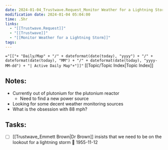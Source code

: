 ```yaml
---
date: 2024-01-04_Trustwave.Request_Monitor Weather for a Lightning Storm
modification date: 2024-01-04 05:04:00
time: .5hr
links:
  - "[[Trustwave.Request]]"
  - "[[Trustwave]]"
  - "[[Monitor Weather for a Lightning Storm]]"
tags:
---
```

 `="[["+ "Daily/Map" + "/" + dateformat(date(today), "yyyy") + "/" + dateformat(date(today), "MM") + "/" + dateformat(date(today), "yyyy-MM-dd") + "| Active Daily Map"+"]]"`
[[Topic/Topic Index|Topic Index]]
## Notes:
- Currently out of plutonium for the plutonium reactor
	- Need to find a new power source
- Looking for some decent weather monitoring sources
- What is the obsession with 88 mph?
## Tasks:
- [ ] [[Trustwave_Emmett Brown|Dr Brown]] insists that we need to be on the lookout for a lightning storm 📅 1955-11-12